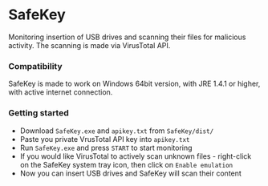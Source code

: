 # SafeKey
Monitoring insertion of USB drives and scanning their files for malicious activity.
The scanning is made via VirusTotal API.
### Compatibility
SafeKey is made to work on Windows 64bit version, with JRE 1.4.1 or higher, with active internet connection.
### Getting started
* Download ``` SafeKey.exe ``` and ``` apikey.txt ``` from ``` SafeKey/dist/ ```
* Paste you private  VrusTotal API key into ``` apikey.txt ```
* Run ``` SafeKey.exe ``` and press ``` START ``` to start monitoring
* If you would like VirusTotal to actively scan unknown files - right-click on the SafeKey system tray icon, then click on ``` Enable emulation ```
* Now you can insert USB drives and SafeKey will scan their content
